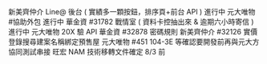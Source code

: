 
新美齊仲介 Line@ 後台 ( 實績多一顆按鈕，排序頁+前台 API ) 進行中
元大唯物 #協助外包 進行中
華金資 #31782 戰情室 ( 資料卡控抽出來 & 逾期六小時寄信 ) 進行中
元大唯物 20X 驗 API
華金資 #32878 密碼規則
新美齊仲介 #32126 實價登錄搜尋建案名稱綁定預售屋
元大唯物 #451 104-3E 等確認要開發前再與元大方協同測試串接
旺宏 NAM 技術移轉文件確定 8/3 前
